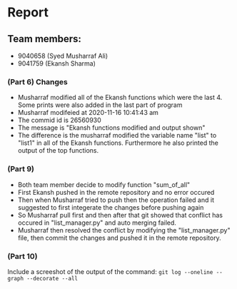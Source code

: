 # Report
## Team members:
* 9040658 (Syed Musharraf Ali)
* 9041759 (Ekansh Sharma)

### (Part 6) Changes
* Musharraf modified all of the Ekansh functions which were the last 4. Some prints were also added in the last part of program
* Musharraf modifeied at 2020-11-16 10:41:43 am
* The commid id is 26560930 
* The message is "Ekansh functions modified and output shown"
* The difference is the musharraf modified the variable name "list" to "list1" in all of the Ekansh functions. Furthermore he also printed the output of the top functions.

### (Part 9)
* Both team member decide to modify function "sum_of_all"
* First Ekansh pushed in the remote repository and no error occured
* Then when Musharraf tried to push then the operation failed and it suggested to first integerate the changes before pushing again
* So Musharraf pull first and then after that git showed that conflict has occured in "list_manager.py" and auto merging failed.
* Musharraf then resolved the conflict by modifying the "list_manager.py" file, then commit the changes and pushed it in the remote repository.

### (Part 10)





Include a screeshot of the output of the command: `git log --oneline --graph --decorate --all
`           
